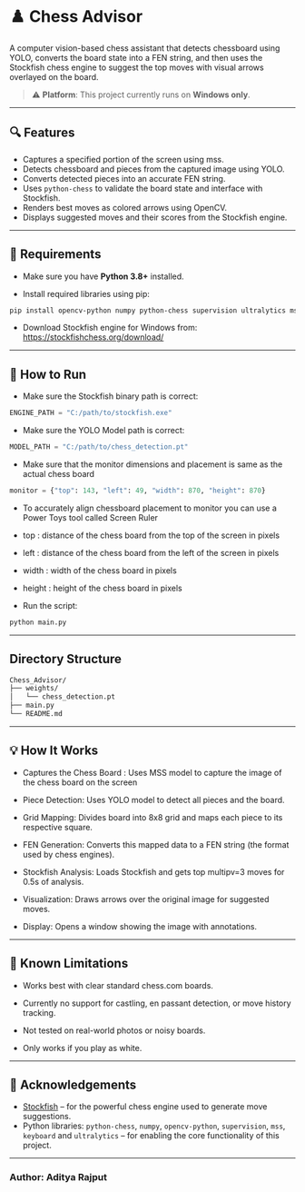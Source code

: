 # ♟️ Chess Advisor

A computer vision-based chess assistant that detects chessboard using YOLO, converts the board state into a FEN string, and then uses the Stockfish chess engine to suggest the top moves with visual arrows overlayed on the board.

> ⚠️ **Platform**: This project currently runs on **Windows only**.

---

## 🔍 Features

- Captures a specified portion of the screen using mss.
- Detects chessboard and pieces from the captured image using YOLO.
- Converts detected pieces into an accurate FEN string.
- Uses `python-chess` to validate the board state and interface with Stockfish.
- Renders best moves as colored arrows using OpenCV.
- Displays suggested moves and their scores from the Stockfish engine.

---

## 🧰 Requirements

- Make sure you have **Python 3.8+** installed.

- Install required libraries using pip:

```bash
pip install opencv-python numpy python-chess supervision ultralytics mss keyboard
```
- Download Stockfish engine for Windows from: https://stockfishchess.org/download/

---

## 🚀 How to Run

- Make sure the Stockfish binary path is correct:

```python
ENGINE_PATH = "C:/path/to/stockfish.exe"
```

- Make sure the YOLO Model path is correct:

```python
MODEL_PATH = "C:/path/to/chess_detection.pt"
```

- Make sure that the monitor dimensions and placement is same as the actual chess board

```python
monitor = {"top": 143, "left": 49, "width": 870, "height": 870}
```

- To accurately align chessboard placement to monitor you can use a Power Toys tool called Screen Ruler

- top : distance of the chess board from the top of the screen in pixels 

- left : distance of the chess board from the left of the screen in pixels

- width : width of the chess board in pixels

- height : height of the chess board in pixels

- Run the script:

```bash
python main.py
```
---

## Directory Structure

```bash
Chess_Advisor/
├── weights/
│   └── chess_detection.pt
├── main.py
└── README.md
```

---

## 💡 How It Works

- Captures the Chess Board : Uses MSS model to capture the image of the chess board on the screen

- Piece Detection: Uses YOLO model to detect all pieces and the board.

- Grid Mapping: Divides board into 8x8 grid and maps each piece to its respective square.

- FEN Generation: Converts this mapped data to a FEN string (the format used by chess engines).

- Stockfish Analysis: Loads Stockfish and gets top multipv=3 moves for 0.5s of analysis.

- Visualization: Draws arrows over the original image for suggested moves.

- Display: Opens a window showing the image with annotations.

---

## 📌 Known Limitations

- Works best with clear standard chess.com boards.

- Currently no support for castling, en passant detection, or move history tracking.

- Not tested on real-world photos or noisy boards.

- Only works if you play as white.

---

## 🙏 Acknowledgements

- [Stockfish](https://stockfishchess.org) – for the powerful chess engine used to generate move suggestions.
- Python libraries: `python-chess`, `numpy`, `opencv-python`, `supervision`, `mss`, `keyboard` and `ultralytics` – for enabling the core functionality of this project.

---

### Author: Aditya Rajput